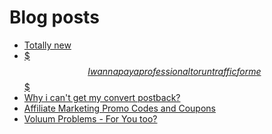 # Blog posts
<!-- BLOG-POST-LIST:START -->
- [Totally new](https://afflift.com/f/threads/totally-new.10138/)
- [$$$ I wanna pay a professional to run traffic for me $$$](https://afflift.com/f/threads/i-wanna-pay-a-professional-to-run-traffic-for-me.10132/)
- [Why i can&#39;t get my convert postback?](https://afflift.com/f/threads/why-i-cant-get-my-convert-postback.10137/)
- [Affiliate Marketing Promo Codes and Coupons](https://afflift.com/f/threads/affiliate-marketing-promo-codes-and-coupons.587/)
- [Voluum Problems - For You too?](https://afflift.com/f/threads/voluum-problems-for-you-too.10124/)
<!-- BLOG-POST-LIST:END -->
